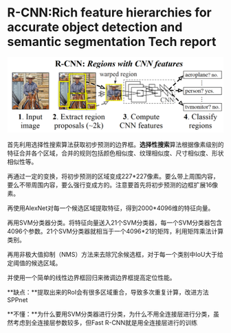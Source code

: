 # R-CNN:Rich feature hierarchies for accurate object detection and semantic segmentation Tech report

![image-20230423185318459.png](image-20230423185318459.png)

首先利用选择性搜索算法获取初步预测的边界框。**选择性搜索**算法根据像素级别的特征合并各个区域，合并的规则包括颜色相似度、纹理相似度、尺寸相似度、形状相似性等。

再通过一定的变换，将初步预测的区域变成227*227像素。要么带上周围内容，要么不带周围内容，要么强行变成方的。注意要首先将初步预测的边框扩展16像素。

再使用AlexNet对每一个候选区域提取特征，得到2000*4096维的特征向量。

再用SVM分类器分类。将特征向量送入21个SVM分类器，每一个SVM分类器包含4096个参数。21个SVM分类器就相当于一个4096*21的矩阵，利用矩阵乘法计算类别。

再用非极大值抑制（NMS）方法来去除冗余候选框，对于每一个类别中IoU大于给定阈值的候选区域。

并使用一个简单的线性边界框回归来微调边界框提高定位性能。

**缺点：**提取出来的RoI会有很多区域重合，导致多次重复计算，改进方法SPPnet

**不懂：**为什么要用SVM分类器进行分类，为什么不用全连接层进行分类，虽然考虑到全连接层参数较多，但Fast R-CNN就是用全连接层进行的训练